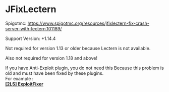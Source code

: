 # JFixLectern
Spigotmc: https://www.spigotmc.org/resources/jfixlectern-fix-crash-server-with-lectern.101189/

Support Version: +1.14.4

Not required for version 1.13 or older because Lectern is not available.

Also not required for version 1.18 and above!

If you have Anti-Exploit plugin, you do not need  this Because this problem is old and must have been fixed by these plugins.
<br>For example :
<br><b><a href="https://www.spigotmc.org/resources/2ls-exploitfixer-the-ultimate-antiexploit-plugin.62842/">[2LS] ExploitFixer</a></b>
